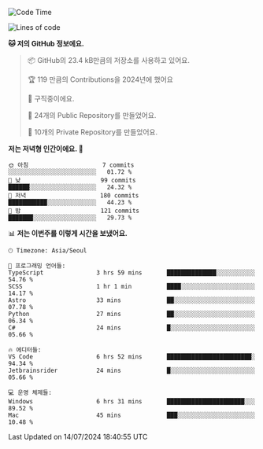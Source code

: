   <!--START_SECTION:waka-->
![Code Time](http://img.shields.io/badge/Code%20Time-727%20hrs%2036%20mins-blue)

![Lines of code](https://img.shields.io/badge/%EC%A0%80%EB%8A%94%20%EC%97%AC%ED%83%9C%EA%B9%8C%EC%A7%80%20-399.0%20thousand%20%EC%A4%84%EC%9D%98%20%EC%BD%94%EB%93%9C%EB%A5%BC%20%EC%9E%91%EC%84%B1%ED%96%88%EC%96%B4%EC%9A%94.-blue)

**🐱 저의 GitHub 정보에요.** 

> 📦 GitHub의 23.4 kB만큼의 저장소를 사용하고 있어요. 
 > 
> 🏆 119 만큼의 Contributions을 2024년에 했어요
 > 
> 💼 구직중이에요.
 > 
> 📜 24개의 Public Repository를 만들었어요. 
 > 
> 🔑 10개의 Private Repository를 만들었어요. 
 > 
**저는 저녁형 인간이에요. 🦉** 

```text
🌞 아침                     7 commits           ░░░░░░░░░░░░░░░░░░░░░░░░░   01.72 % 
🌆 낮　                     99 commits          ██████░░░░░░░░░░░░░░░░░░░   24.32 % 
🌃 저녁                     180 commits         ███████████░░░░░░░░░░░░░░   44.23 % 
🌙 밤　                     121 commits         ███████░░░░░░░░░░░░░░░░░░   29.73 % 
```


📊 **저는 이번주를 이렇게 시간을 보냈어요.** 

```text
🕑︎ Timezone: Asia/Seoul

💬 프로그래밍 언어들: 
TypeScript               3 hrs 59 mins       ██████████████░░░░░░░░░░░   54.76 % 
SCSS                     1 hr 1 min          ████░░░░░░░░░░░░░░░░░░░░░   14.17 % 
Astro                    33 mins             ██░░░░░░░░░░░░░░░░░░░░░░░   07.78 % 
Python                   27 mins             ██░░░░░░░░░░░░░░░░░░░░░░░   06.34 % 
C#                       24 mins             █░░░░░░░░░░░░░░░░░░░░░░░░   05.66 % 

🔥 에디터들: 
VS Code                  6 hrs 52 mins       ████████████████████████░   94.34 % 
Jetbrainsrider           24 mins             █░░░░░░░░░░░░░░░░░░░░░░░░   05.66 % 

💻 운영 체제들: 
Windows                  6 hrs 31 mins       ██████████████████████░░░   89.52 % 
Mac                      45 mins             ███░░░░░░░░░░░░░░░░░░░░░░   10.48 % 
```


 Last Updated on 14/07/2024 18:40:55 UTC
<!--END_SECTION:waka-->
